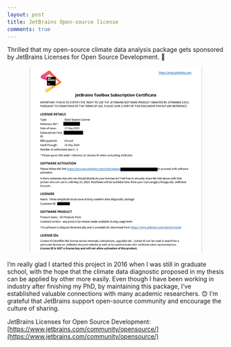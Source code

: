 ```yaml
---
layout: post
title: JetBrains Open-source license
comments: true
---
```


Thrilled that my open-source climate data analysis package gets sponsored by JetBrains Licenses for Open Source Development. 🥳 

<center><img src="/assets/img/2023-05-17/JetBrains-cert.gif" alt="JetBrainsCert" style="width: 400px;"/></center>

I’m really glad I started this project in 2016 when I was still in graduate school, with the hope that the climate data diagnostic proposed in my thesis can be applied by other more easily. Even though I have been working in industry after finishing my PhD, by maintaining this package, I’ve established valuable connections with many academic researchers. 😊 I’m grateful that JetBrains support open-source community and encourage the culture of sharing.

JetBrains Licenses for Open Source Development: [https://www.jetbrains.com/community/opensource/](https://www.jetbrains.com/community/opensource/)

